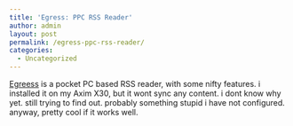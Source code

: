 ```yaml
---
title: 'Egress: PPC RSS Reader'
author: admin
layout: post
permalink: /egress-ppc-rss-reader/
categories:
  - Uncategorized
---
```

[Egreess][1] is a pocket PC based RSS reader, with some nifty features. i installed it on my Axim X30, but it wont sync any content. i dont know why yet. still trying to find out. probably something stupid i have not configured. anyway, pretty cool if it works well.

 [1]: http://web.newsguy.com/GarishKernels/egress.html